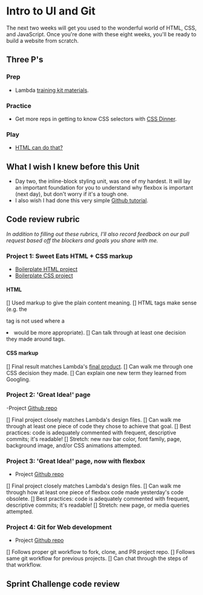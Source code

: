 # Intro to UI and Git  
The next two weeks will get you used to the wonderful world of HTML, CSS, and JavaScript. Once you're done with these eight weeks, you'll be ready to build a website from scratch. 

## Three P's
### Prep
- Lambda [training kit materials](https://learn.lambdaschool.com/fsw/sprint/recfwZvI7QhMa7xbG).

### Practice
- Get more reps in getting to know CSS selectors with [CSS Dinner](http://flukeout.github.io/).  

### Play 
- [HTML can do that?](https://dev.to/ananyaneogi/html-can-do-that-c0n)

## What I wish I knew before this Unit 
- Day two, the inline-block styling unit, was one of my hardest. It will lay an important foundation for you to understand why flexbox is important (next day), but don't worry if it's a tough one. 
- I also wish I had done this very simple [Github tutorial](https://guides.github.com/activities/hello-world/).

## Code review rubric 
_In addition to filling out these rubrics, I'll also record feedback on our pull request based off the blockers and goals you share with me._ 

### Project 1: Sweet Eats HTML + CSS markup 
- [Boilerplate HTML project](https://codepen.io/lambdaschool/pen/vaKejB)
- [Boilerplate CSS project](https://codepen.io/lambdaschool/pen/vaXWWG/?editors=0100)

#### HTML 
[] Used markup to give the plain content meaning. 
[] HTML tags make sense (e.g. the <p> tag is not used where a <li> would be more appropriate).
[] Can talk through at least one decision they made around tags.

#### CSS markup 
[] Final result matches Lambda's [final product](https://tk-assets.lambdaschool.com/44f6a520-b218-4ed1-910b-f4dc876cd1a6_sweet-eats-home-page.png).
[] Can walk me through one CSS decision they made. 
[] Can explain one new term they learned from Googling. 

### Project 2: 'Great Idea!' page
-Project [Github repo](https://github.com/LambdaSchool/User-Interface) 

[] Final project closely matches Lambda's design files. 
[] Can walk me through at least one piece of code they chose to achieve that goal. 
[] Best practices: code is adequately commented with frequent, descriptive commits; it's readable!
[] Stretch: new nav bar color, font family, page, background image, and/or CSS animations attempted. 

### Project 3: 'Great Idea!' page, now with flexbox 
- Project [Github repo](https://github.com/LambdaSchool/UI-III-Flexbox)

[] Final project closely matches Lambda's design files. 
[] Can walk me through how at least one piece of flexbox code made yesterday's code obsolete. 
[] Best practices: code is adequately commented with frequent, descriptive commits; it's readable!
[] Stretch: new page, or media queries attempted. 

### Project 4: Git for Web development 
- Project [Github repo](https://github.com/LambdaSchool/Git-for-Web-Development-Project)

[] Follows proper git workflow to fork, clone, and PR project repo. 
[] Follows same git workflow for previous projects. 
[] Can chat through the steps of that workflow. 

## Sprint Challenge code review 
